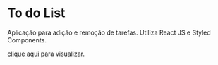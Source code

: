 # To do List

Aplicação para adição e remoção de tarefas. Utiliza React JS e Styled Components.

[clique aqui](https://lmarts.github.io/todo-list/) para visualizar.
